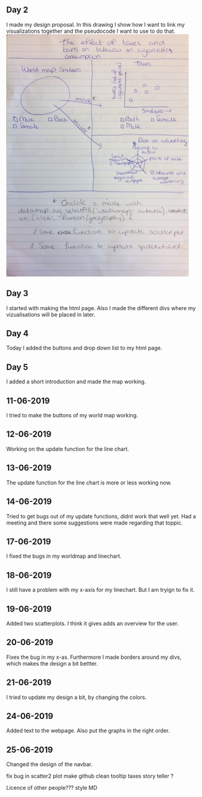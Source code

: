 ## Day 2
I made my design proposal.
In this drawing I show how I want to link my visualizations together and the
pseudocode I want to use to do that.
![](IMG_5534.png)

## Day 3
I started with making the html page. Also I made the different divs where my
vizualisations will be placed in later.

## Day 4
Today I added the buttons and drop down list to my html page.

## Day 5
I added a short introduction and made the map working.

## 11-06-2019
I tried to make the buttons of my world map working.

## 12-06-2019
Working on the update function for the line chart.

## 13-06-2019
The update function for the line chart is more or less working now.

## 14-06-2019
Tried to get bugs out of my update functions, didnt work that well yet.
Had a meeting and there some suggestions were made regarding that toppic.

## 17-06-2019
I fixed the bugs in my worldmap and linechart.

## 18-06-2019
I still have a problem with my x-axis for my linechart. But I am tryign to fix it.

## 19-06-2019
Added two scatterplots. I think it gives adds an overview for the user.

## 20-06-2019
Fixes the bug in my x-as. Furthermore I made borders around my divs, which makes
the design a bit bettter.

## 21-06-2019
I tried to update my design a bit, by changing the colors.

## 24-06-2019
Added text to the webpage. Also put the graphs in the right order.

## 25-06-2019
Changed the design of the navbar.

fix bug in scatter2 plot
make github clean
tooltip taxes
story teller ?

Licence of other people???
style MD
